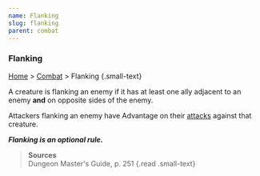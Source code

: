 ```yaml
---
name: Flanking
slug: flanking
parent: combat
---
```

### Flanking
[Home](dm-operations-center) > [Combat](combat) > Flanking {.small-text}

A creature is flanking an enemy if it has at least one ally adjacent to an enemy **and** on opposite sides of the enemy.

Attackers flanking an enemy have Advantage on their [attacks](melee-attack) against that creature.

***Flanking is an optional rule.***

> **Sources** <br/>
> Dungeon Master's Guide, p. 251
{.read .small-text}